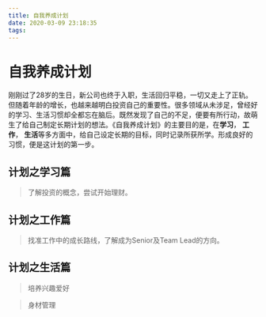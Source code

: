```yaml
---
title: 自我养成计划
date: 2020-03-09 23:18:35
tags:
---
```


# 自我养成计划

刚刚过了28岁的生日，新公司也终于入职，生活回归平稳，一切又走上了正轨。但随着年龄的增长，也越来越明白投资自己的重要性。很多领域从未涉足，曾经好的学习、生活习惯却全都忘在脑后。既然发现了自己的不足，便要有所行动，故萌生了给自己制定长期计划的想法。《自我养成计划》的主要目的是，在**学习**， **工作**， **生活**等多方面中，给自己设定长期的目标，同时记录所获所学。形成良好的习惯，便是这计划的第一步。

## 计划之学习篇

> 了解投资的概念，尝试开始理财。

## 计划之工作篇

> 找准工作中的成长路线，了解成为Senior及Team Lead的方向。

## 计划之生活篇

> 培养兴趣爱好

> 身材管理
